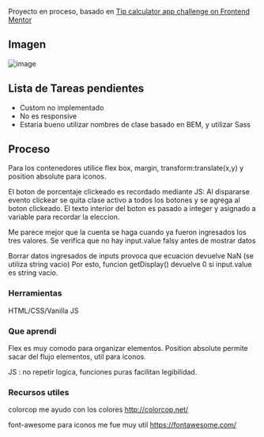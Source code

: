 Proyecto en proceso, basado en [Tip calculator app challenge on Frontend Mentor](https://www.frontendmentor.io/challenges/tip-calculator-app-ugJNGbJUX)

 
 

## Imagen
![image](https://user-images.githubusercontent.com/46230600/153505108-c42b9bc7-6abe-4ff5-9cc0-ae9965a053b3.png)

## Lista de Tareas pendientes
- Custom no  implementado
- No es responsive
- Estaria bueno utilizar nombres de clase basado en BEM, y utilizar Sass


## Proceso
Para los contenedores utilice flex box, margin, transform:translate(x,y) y position absolute para iconos.

El boton de porcentaje clickeado es recordado mediante JS:
Al dispararse evento clickear se quita clase activo a todos los botones y se agrega al boton clickeado. 
El texto  interior del boton es pasado a integer y asignado a variable para recordar la eleccion.


Me parece mejor que la cuenta se haga cuando ya fueron ingresados los tres valores. Se verifica que no hay input.value falsy antes de mostrar datos


Borrar datos ingresados de inputs provoca que ecuacion devuelve NaN (se utiliza string vacio)
Por esto, funcion getDisplay() devuelve 0 si input.value es string vacio.


### Herramientas
HTML/CSS/Vanilla JS

 

### Que aprendi
Flex es muy comodo para organizar elementos. Position absolute permite sacar del flujo elementos, util para iconos.

JS : no repetir logica, funciones puras facilitan legibilidad.


### Recursos utiles
colorcop me ayudo con los colores
http://colorcop.net/

font-awesome para iconos me fue muy util
https://fontawesome.com/



